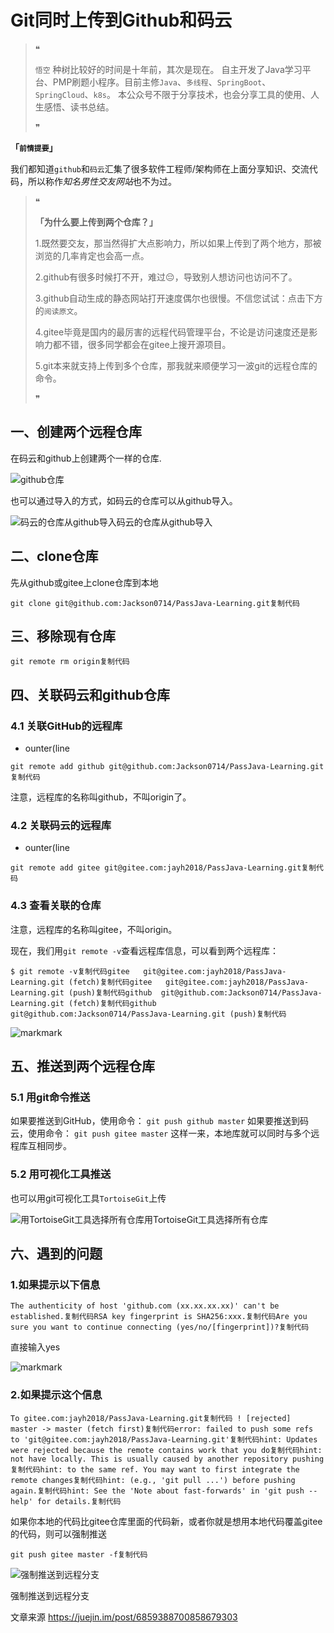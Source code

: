 # Git同时上传到Github和码云

> ❝
>
> `悟空`
> 种树比较好的时间是十年前，其次是现在。
> 自主开发了Java学习平台、PMP刷题小程序。目前主修`Java`、`多线程`、`SpringBoot`、`SpringCloud`、`k8s`。
> 本公众号不限于分享技术，也会分享工具的使用、人生感悟、读书总结。
>
> ❞

**「`前情提要`」**

我们都知道`github`和`码云`汇集了很多软件工程师/架构师在上面分享知识、交流代码，所以称作*知名男性交友网站*也不为过。

> ❝
>
> **「为什么要上传到两个仓库？」**
>
> 1.既然要交友，那当然得扩大点影响力，所以如果上传到了两个地方，那被浏览的几率肯定也会高一点。
>
> 2.github有很多时候打不开，难过😔，导致别人想访问也访问不了。
>
> 3.github自动生成的静态网站打开速度偶尔也很慢。不信您试试：点击下方的`阅读原文`。
>
> 4.gitee毕竟是国内的最厉害的远程代码管理平台，不论是访问速度还是影响力都不错，很多同学都会在gitee上搜开源项目。
>
> 5.git本来就支持上传到多个仓库，那我就来顺便学习一波git的远程仓库的命令。
>
> ❞

## **一、创建两个远程仓库**

在码云和github上创建两个一样的仓库.

![github仓库](http://cdn.jayh.club/blog/20200810/vOKm3Hf1JDTz.png?imageslim)

也可以通过导入的方式，如码云的仓库可以从github导入。

![码云的仓库从github导入](http://cdn.jayh.club/blog/20200810/VftfGuKytK3B.png?imageslim)码云的仓库从github导入

## **二、clone仓库**

先从github或gitee上clone仓库到本地

```
git clone git@github.com:Jackson0714/PassJava-Learning.git复制代码
```

## **三、移除现有仓库**

```
git remote rm origin复制代码
```

## **四、关联码云和github仓库**

### 4.1 关联GitHub的远程库

- ounter(line

```
git remote add github git@github.com:Jackson0714/PassJava-Learning.git复制代码
```

注意，远程库的名称叫github，不叫origin了。

### 4.2 关联码云的远程库

- ounter(line

```
git remote add gitee git@gitee.com:jayh2018/PassJava-Learning.git复制代码
```

### 4.3 查看关联的仓库

注意，远程库的名称叫gitee，不叫origin。

现在，我们用`git remote -v`查看远程库信息，可以看到两个远程库：

```
$ git remote -v复制代码gitee   git@gitee.com:jayh2018/PassJava-Learning.git (fetch)复制代码gitee   git@gitee.com:jayh2018/PassJava-Learning.git (push)复制代码github  git@github.com:Jackson0714/PassJava-Learning.git (fetch)复制代码github  git@github.com:Jackson0714/PassJava-Learning.git (push)复制代码
```

![mark](http://cdn.jayh.club/blog/20200810/dBGa37OJTgGr.png?imageslim)mark

## **五、推送到两个远程仓库**

### 5.1 用git命令推送

如果要推送到GitHub，使用命令： `git push github master` 如果要推送到码云，使用命令： `git push gitee master` 这样一来，本地库就可以同时与多个远程库互相同步。

### 5.2 用可视化工具推送

也可以用git可视化工具`TortoiseGit`上传

![用TortoiseGit工具选择所有仓库](http://cdn.jayh.club/blog/20200810/OQ3pmaepSOAu.png?imageslim)用TortoiseGit工具选择所有仓库

## **六、遇到的问题**

### 1.如果提示以下信息

```
The authenticity of host 'github.com (xx.xx.xx.xx)' can't be established.复制代码RSA key fingerprint is SHA256:xxx.复制代码Are you sure you want to continue connecting (yes/no/[fingerprint])?复制代码
```

直接输入yes

![mark](http://cdn.jayh.club/blog/20200810/wdB2VH7WxkO4.png?imageslim)mark

### 2.如果提示这个信息

```
To gitee.com:jayh2018/PassJava-Learning.git复制代码 ! [rejected]        master -> master (fetch first)复制代码error: failed to push some refs to 'git@gitee.com:jayh2018/PassJava-Learning.git'复制代码hint: Updates were rejected because the remote contains work that you do复制代码hint: not have locally. This is usually caused by another repository pushing复制代码hint: to the same ref. You may want to first integrate the remote changes复制代码hint: (e.g., 'git pull ...') before pushing again.复制代码hint: See the 'Note about fast-forwards' in 'git push --help' for details.复制代码
```

如果你本地的代码比gitee仓库里面的代码新，或者你就是想用本地代码覆盖gitee的代码，则可以强制推送

```
git push gitee master -f复制代码
```

![强制推送到远程分支](http://cdn.jayh.club/blog/20200810/ctzlMgeGvdSi.png?imageslim)

强制推送到远程分支



文章来源 https://juejin.im/post/6859388700858679303